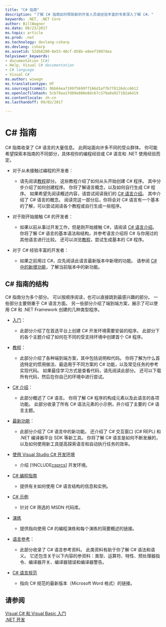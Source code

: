 ```yaml
---
title: "C# 指南"
description: "了解 C# 指南如何帮助新的开发人员或经验丰富的专家深入了解 C#。"
keywords: .NET, .NET Core
author: BillWagner
ms.date: 08/23/2017
ms.topic: article
ms.prod: .net
ms.technology: devlang-csharp
ms.devlang: csharp
ms.assetid: 52db8280-0e53-40cf-858b-e8eef3997dea
helpviewer_keywords:
- documentation [C#]
- Help, Visual C# documentation
- C# language
- Visual C#
ms.author: wiwagn
ms.translationtype: HT
ms.sourcegitcommit: 9bb64ea7199f5699ff166d1affb7f8126dcc6612
ms.openlocfilehash: 5cb79aa1fd89e080e8dc67c379a0a927102a6419
ms.contentlocale: zh-cn
ms.lasthandoff: 09/02/2017

---
```


# <a name="c-guide"></a>C# 指南

C# 指南收录了 C# 语言的大量信息。 此网站面向许多不同的受众群体。 你可能希望探索本指南的不同部分，具体视你的编程经验或 C# 语言和 .NET 使用经验而定。

* 对于从未接触过编程的开发者：
    - 请先阅读[教程](tutorials/index.md)部分。 这些教程介绍了如何从头开始创建 C# 程序。 其中分步介绍了如何创建程序。 你将了解语言概念，以及如何自行生成 C# 程序。 如果希望先阅读概述内容，请尝试阅读我们的 [C# 语言介绍](tour-of-csharp/index.md)。 其中介绍了 C# 语言的概念。 阅读完这一部分后，你将会对 C# 语言有一个基本的了解，可以尝试阅读各个教程或自行生成一些程序。

* 对于刚开始接触 C# 的开发者： 
    - 如果以前从事过开发工作，但是刚开始接触 C#，请阅读 [C# 语言介绍](tour-of-csharp/index.md)。 你将了解 C# 语言的基本语法和结构，并参考语言介绍将 C# 与你用过的其他语言进行比较。 还可以浏览[教程](tutorials/index.md)，尝试生成基本的 C# 程序。

* 对于 C# 经验丰富的开发者：
    - 如果之前用过 C#，应先阅读此语言最新版本中新增的功能。 请参阅 [C# 中的新增功能](whats-new/index.md)，了解当前版本中的新功能。
 
## <a name="how-the-c-guide-is-organized"></a>C# 指南的结构

C# 指南分为多个部分。 可以按顺序阅读，也可以直接跳到最感兴趣的部分。 一些部分主要侧重于 C# 语言方面。 另一些部分介绍了端到端方案，展示了可以使用 C# 和 .NET Framework 创建的几种类型程序。

* [入门](getting-started/index.md)：
    - 此部分介绍了在首选平台上创建 C# 开发环境需要安装的程序。 此部分下的各个主题介绍了如何在不同的受支持环境中创建首个 C# 程序。

* [教程](tutorials/index.md)：
    - 此部分介绍了各种端到端方案，其中包括说明和代码。 你将了解为什么首选特定的惯用做法、最适用于不同方案的 C# 功能，以及常见任务的参考实现代码。 如果最佳学习方式是查看代码，请先阅读此部分。 还可以下载所有代码，然后在你自己的环境中进行尝试。

* [C# 介绍](tour-of-csharp/index.md)： 
    - 此部分概述了 C# 语言。 你将了解 C# 程序的构成元素以及此语言的各项功能。 此部分收录了所有 C# 语法元素的小示例，并介绍了主要的 C# 语言主题。 

* [最新功能](whats-new/index.md)：
    - 此部分介绍了 C# 语言中的新功能。 还介绍了 C# 交互窗口 (C# REPL) 和 .NET 编译器平台 SDK 等新工具。 你将了解 C# 语言是如何不断发展的， 以及如何使用新工具提高探索语言和自动执行任务的效率。 

<!--* [C# Interactive](interactive/index.md):
    - C# Interactive is a Read-Eval-Print Loop (REPL) that you can use to interactively explore the language. It can also be used to explore different libraries and frameworks by trying different actions using an interactive approach. In this section you'll learn how to install and start C# interactive, and how to explore APIs with it. You'll also learn how to use C# interactive to export tested classes for later use.  
-->
<!--* [.NET Compiler Platform SDK](roslyn/index.md):
    - The .NET Compiler Platform SDK enables you to write components that analyze code, and suggest or make improvements to that code. In this section, you'll learn how the APIs are organized, and how you can create code that enables rules and practices for your team. You'll also see samples, end to end scenarios, and links to other libraries with more examples using these APIs.
-->
* [使用 Visual Studio C# 开发环境](/visualstudio/csharp-ide/using-the-visual-studio-development-environment-for-csharp)  
    - 介绍 [!INCLUDE[csprcs](~/includes/csprcs-md.md)] 开发环境。  

* [C# 编程指南](../csharp/programming-guide/index.md)  
    - 提供有关如何使用 C# 语言结构的信息和实例。  

* [C# 示例](http://code.msdn.microsoft.com/site/search?f%5B0%5D.Type=ProgrammingLanguage&f%5B0%5D.Value=C%23&f%5B0%5D.Text=C%23)  
    - 针对 C# 筛选的 MSDN 代码库。  
  
* [演练](../csharp/walkthroughs.md)  
    - 提供指向使用 C# 的编程演练和每个演练的简要概述的链接。  

* [语言参考](language-reference/index.md)：
    - 此部分收录了 C# 语言参考资料。 此类资料有助于你了解 C# 语法和语义。 它还包含关于以下内容的参资料：类型、运算符、特性、预处理器指令、编译器开关、编译器错误和编译器警告。
  
* [C# 语言规范](../csharp/language-reference/language-specification/index.md)  
    - 指向 C# 规范的最新版本（Microsoft Word 格式）的链接。  
  
## <a name="see-also"></a>请参阅  
 [Visual C# 和 Visual Basic 入门](/visualstudio/ide/getting-started-with-visual-csharp-and-visual-basic)   
 [.NET 开发](https://msdn.microsoft.com/library/ff361664)

